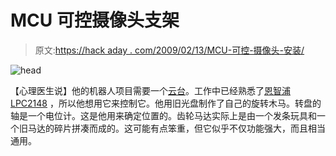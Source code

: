 # MCU 可控摄像头支架

> 原文:[https://hack aday . com/2009/02/13/MCU-可控-摄像头-安装/](https://hackaday.com/2009/02/13/mcu-controllable-camera-mount/)

![head](../Images/089c15e44d29a948a7b099c585929c86.png "head")

【心理医生说】他的机器人项目需要一个[云台](http://www.instructables.com/id/MCU_Controllable_Carousel_for_a_Camera_Mount/)。工作中已经熟悉了[恩智浦 LPC2148](http://www.embeddedartists.com/products/boards/lpc2148.php) ，所以他想用它来控制它。他用旧光盘制作了自己的旋转木马。转盘的轴是一个电位计。这是他用来确定位置的。齿轮马达实际上是由一个发条玩具和一个旧马达的碎片拼凑而成的。这可能有点笨重，但它似乎不仅功能强大，而且相当通用。